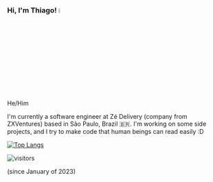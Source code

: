 ### Hi, I'm Thiago! <img src="https://media.giphy.com/media/hvRJCLFzcasrR4ia7z/giphy.gif" width="5%">
He/Him 

I'm currently a software engineer at Zé Delivery (company from ZXVentures) based in São Paulo, Brazil 🇧🇷. I'm working on some side projects, and I try to make code that human beings can read easily :D

[![Top Langs](https://github-readme-stats.vercel.app/api/top-langs/?username=pereirathi)](https://github.com/anuraghazra/github-readme-stats)

<p><img src="https://visitor-badge.glitch.me/badge?page_id=pereirathi.pereirathi" alt="visitors"></p> (since January of 2023)
